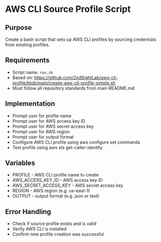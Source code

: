 # AWS CLI Source Profile Script

## Purpose
Create a bash script that sets up AWS CLI profiles by sourcing credentials from existing profiles.

## Requirements
- Script name: `run.sh`
- Based on: https://github.com/2ndSightLab/aws-cli-profile/blob/main/create-aws-cli-profile-simple.sh
- Must follow all repository standards from main README.md

## Implementation
- Prompt user for profile name
- Prompt user for AWS access key ID
- Prompt user for AWS secret access key
- Prompt user for AWS region
- Prompt user for output format
- Configure AWS CLI profile using aws configure set commands
- Test profile using aws sts get-caller-identity

## Variables
- PROFILE - AWS CLI profile name to create
- AWS_ACCESS_KEY_ID - AWS access key ID
- AWS_SECRET_ACCESS_KEY - AWS secret access key
- REGION - AWS region (e.g. us-east-1)
- OUTPUT - output format (e.g. json or text)

## Error Handling
- Check if source profile exists and is valid
- Verify AWS CLI is installed
- Confirm new profile creation was successful
